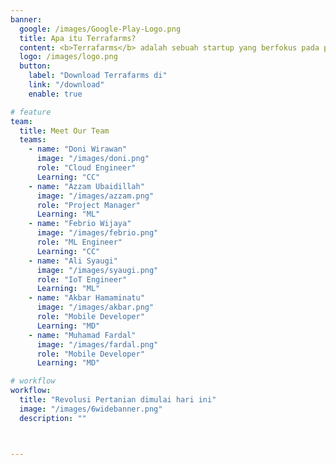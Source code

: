 ```yaml
---
banner:
  google: /images/Google-Play-Logo.png
  title: Apa itu Terrafarms? 
  content: <b>Terrafarms</b> adalah sebuah startup yang berfokus pada pertanian dengan memanfaatkan teknologi seperti <b>Artificial Intelligence (Kecerdasan Buatan)</b> dan <b>Internet of Things (IoT)</b>.
  logo: /images/logo.png
  button:
    label: "Download Terrafarms di"
    link: "/download"
    enable: true

# feature
team:
  title: Meet Our Team
  teams:
    - name: "Doni Wirawan"
      image: "/images/doni.png"
      role: "Cloud Engineer"
      Learning: "CC"
    - name: "Azzam Ubaidillah"
      image: "/images/azzam.png"
      role: "Project Manager"
      Learning: "ML"
    - name: "Febrio Wijaya"
      image: "/images/febrio.png"
      role: "ML Engineer"
      Learning: "CC"
    - name: "Ali Syaugi"
      image: "/images/syaugi.png"
      role: "IoT Engineer"
      Learning: "ML"
    - name: "Akbar Hamaminatu"
      image: "/images/akbar.png"
      role: "Mobile Developer"
      Learning: "MD"
    - name: "Muhamad Fardal"
      image: "/images/fardal.png"
      role: "Mobile Developer"
      Learning: "MD"

# workflow
workflow:
  title: "Revolusi Pertanian dimulai hari ini"
  image: "/images/6widebanner.png"
  description: ""



---
```

